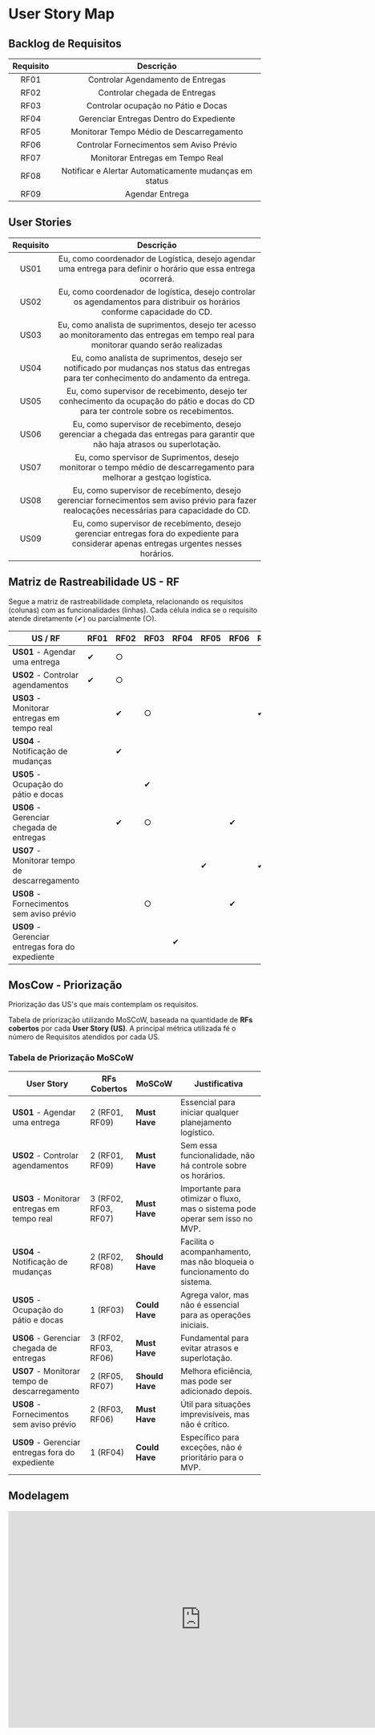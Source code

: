 # User Story Map

## Backlog de Requisitos
| Requisito | Descrição |
| :---:     | :-------: |
| RF01 | Controlar Agendamento de Entregas |
| RF02 | Controlar chegada de Entregas |
| RF03 | Controlar ocupação no Pátio e Docas |
| RF04 | Gerenciar Entregas Dentro do Expediente |
| RF05 | Monitorar Tempo Médio de Descarregamento |
| RF06 | Controlar Fornecimentos sem Aviso Prévio |
| RF07 | Monitorar Entregas em Tempo Real |
| RF08 | Notificar e Alertar Automaticamente mudanças em status |
| RF09 | Agendar Entrega |


## User Stories
| Requisito | Descrição |
| :---:     | :-------: |
| US01 | Eu, como coordenador de Logística, desejo agendar uma entrega para definir o horário que essa entrega ocorrerá. |
| US02 | Eu, como coordenador de logística, desejo controlar os agendamentos para distribuir os horários conforme capacidade do CD. |
| US03 | Eu, como analista de suprimentos, desejo ter acesso ao monitoramento das entregas em tempo real para monitorar quando serão realizadas |
| US04 | Eu, como analista de suprimentos, desejo ser notificado por mudanças nos status das entregas para ter conhecimento do andamento da entrega. |
| US05 | Eu, como supervisor de recebimento, desejo ter conhecimento da ocupação do pátio e docas do CD para ter controle sobre os recebimentos. |
| US06 | Eu, como supervisor de recebimento, desejo gerenciar a chegada das entregas para garantir que não haja atrasos ou superlotação. |
| US07 | Eu, como spervisor de Suprimentos, desejo monitorar o tempo médio de descarregamento para  melhorar a gestçao logística. |
| US08 | Eu, como supervisor de recebimento, desejo gerenciar fornecimentos sem aviso prévio para fazer realocações necessárias para capacidade do CD. |
| US09 | Eu, como supervisor de recebimento, desejo gerenciar entregas fora do expediente para considerar apenas entregas urgentes nesses horários. |


## Matriz de Rastreabilidade US - RF
Segue a matriz de rastreabilidade completa, relacionando os requisitos (colunas) com as funcionalidades (linhas). Cada célula indica se o requisito atende diretamente (✔) ou parcialmente (○).


| US / RF                   | RF01| RF02| RF03| RF04| RF05| RF06| RF07| RF08| RF09|
|------------------------------------------|---|----|----|----|----|---|---|--|---|
| **US01** - Agendar uma entrega          | ✔ | ○    |    |    |   |   |   |   | ✔    |
| **US02** - Controlar agendamentos       | ✔ | ○    |     |     |    |   |   |   | ✔    |
| **US03** - Monitorar entregas em tempo real |   | ✔    | ○    |   |   |   | ✔    |   |   |
| **US04** - Notificação de mudanças      |   | ✔    |   |   |   |   |   | ✔    |   |
| **US05** - Ocupação do pátio e docas     |   |   | ✔    |   |   |   |   |   |   |
| **US06** - Gerenciar chegada de entregas |   | ✔    | ○    |   |   | ✔    |   |   |   |
| **US07** - Monitorar tempo de descarregamento |   |   |   |   | ✔    |   | ✔    |   |   |
| **US08** - Fornecimentos sem aviso prévio |   |   | ○    |   |   | ✔    |   |   |   |
| **US09** - Gerenciar entregas fora do expediente |   |   |   | ✔    |   |   |   |   |   |  

## MosCow - Priorização
Priorização das US's que mais contemplam os requisitos.

Tabela de priorização utilizando MoSCoW, baseada na quantidade de **RFs cobertos** por cada **User Story (US)**. A principal métrica utilizada fé o número de Requisitos atendidos por cada US.

###  Tabela de Priorização MoSCoW
| **User Story** | **RFs Cobertos** | **MoSCoW** | **Justificativa** |
|---------------|---------------|----------|----------------|
| **US01** - Agendar uma entrega | 2 (RF01, RF09) | **Must Have** | Essencial para iniciar qualquer planejamento logístico. |
| **US02** - Controlar agendamentos | 2 (RF01, RF09) | **Must Have** | Sem essa funcionalidade, não há controle sobre os horários. |
| **US03** - Monitorar entregas em tempo real | 3 (RF02, RF03, RF07) | **Must Have** | Importante para otimizar o fluxo, mas o sistema pode operar sem isso no MVP. |
| **US04** - Notificação de mudanças | 2 (RF02, RF08) | **Should Have** | Facilita o acompanhamento, mas não bloqueia o funcionamento do sistema. |
| **US05** - Ocupação do pátio e docas | 1 (RF03) | **Could Have** | Agrega valor, mas não é essencial para as operações iniciais. |
| **US06** - Gerenciar chegada de entregas | 3 (RF02, RF03, RF06) | **Must Have** | Fundamental para evitar atrasos e superlotação. |
| **US07** - Monitorar tempo de descarregamento | 2 (RF05, RF07) | **Should Have** | Melhora eficiência, mas pode ser adicionado depois. |
| **US08** - Fornecimentos sem aviso prévio | 2 (RF03, RF06) | **Must Have** | Útil para situações imprevisíveis, mas não é crítico. |
| **US09** - Gerenciar entregas fora do expediente | 1 (RF04) | **Could Have** | Específico para exceções, não é prioritário para o MVP. |



## Modelagem
<center>
<iframe width="768" height="432" src="https://miro.com/app/live-embed/uXjVIagfK8k=/?moveToViewport=-2892,-2332,6730,3375&embedId=39056193675" frameborder="0" scrolling="no" allow="fullscreen; clipboard-read; clipboard-write" allowfullscreen></iframe></center>


</br>
</br>
</br>
